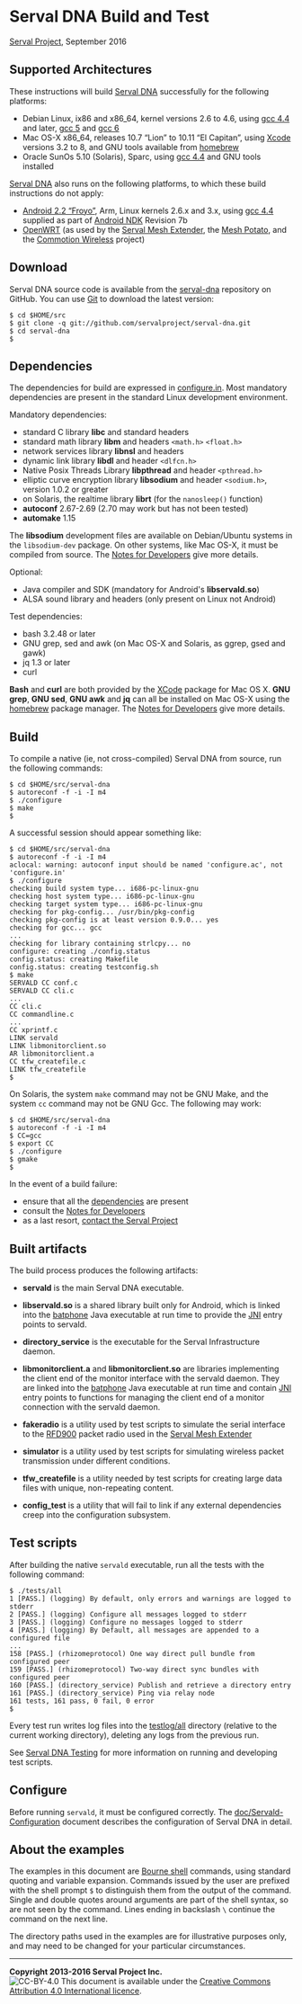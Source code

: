 Serval DNA Build and Test
=========================
[Serval Project][], September 2016

Supported Architectures
-----------------------

These instructions will build [Serval DNA][] successfully for the following platforms:

 * Debian Linux, ix86 and x86\_64, kernel versions 2.6 to 4.6, using [gcc
   4.4][] and later, [gcc 5][] and [gcc 6][]
 * Mac OS-X x86\_64, releases 10.7 “Lion” to 10.11 “El Capitan”, using
   [Xcode][] versions 3.2 to 8, and GNU tools available from [homebrew][]
 * Oracle SunOs 5.10 (Solaris), Sparc, using [gcc 4.4][] and GNU tools
   installed

[Serval DNA][] also runs on the following platforms, to which these build
instructions do not apply:

 * [Android 2.2 “Froyo”][], Arm, Linux kernels 2.6.x and 3.x, using [gcc 4.4][]
   supplied as part of [Android NDK][] Revision 7b
 * [OpenWRT][] (as used by the [Serval Mesh Extender][], the [Mesh Potato][],
   and the [Commotion Wireless][] project)

Download
--------

Serval DNA source code is available from the [serval-dna][] repository on
GitHub.  You can use [Git][] to download the latest version:

    $ cd $HOME/src
    $ git clone -q git://github.com/servalproject/serval-dna.git
    $ cd serval-dna
    $

Dependencies
------------

The dependencies for build are expressed in [configure.in](./configure.in).
Most mandatory dependencies are present in the standard Linux development
environment.

Mandatory dependencies:

 * standard C library **libc** and standard headers
 * standard math library **libm** and headers `<math.h>` `<float.h>`
 * network services library **libnsl** and headers
 * dynamic link library **libdl** and header `<dlfcn.h>`
 * Native Posix Threads Library **libpthread** and header `<pthread.h>`
 * elliptic curve encryption library **libsodium** and header `<sodium.h>`,
   version 1.0.2 or greater
 * on Solaris, the realtime library **librt** (for the `nanosleep()` function)
 * **autoconf** 2.67-2.69 (2.70 may work but has not been tested)
 * **automake** 1.15

The **libsodium** development files are available on Debian/Ubuntu systems in
the `libsodium-dev` package.  On other systems, like Mac OS-X, it must be
compiled from source.  The [Notes for Developers](./doc/Development.md) give
more details.

Optional:

 * Java compiler and SDK (mandatory for Android's **libservald.so**)
 * ALSA sound library and headers (only present on Linux not Android)

Test dependencies:

 * bash 3.2.48 or later
 * GNU grep, sed and awk (on Mac OS-X and Solaris, as ggrep, gsed and gawk)
 * jq 1.3 or later
 * curl

**Bash** and **curl** are both provided by the [XCode][] package for Mac OS X.
**GNU grep**, **GNU sed**, **GNU awk** and **jq** can all be installed on Mac
OS-X using the [homebrew][] package manager.  The [Notes for
Developers](./doc/Development.md) give more details.

Build
-----

To compile a native (ie, not cross-compiled) Serval DNA from source, run the
following commands:

    $ cd $HOME/src/serval-dna
    $ autoreconf -f -i -I m4
    $ ./configure
    $ make
    $

A successful session should appear something like:

    $ cd $HOME/src/serval-dna
    $ autoreconf -f -i -I m4
    aclocal: warning: autoconf input should be named 'configure.ac', not 'configure.in'
    $ ./configure
    checking build system type... i686-pc-linux-gnu
    checking host system type... i686-pc-linux-gnu
    checking target system type... i686-pc-linux-gnu
    checking for pkg-config... /usr/bin/pkg-config
    checking pkg-config is at least version 0.9.0... yes
    checking for gcc... gcc
    ...
    checking for library containing strlcpy... no
    configure: creating ./config.status
    config.status: creating Makefile
    config.status: creating testconfig.sh
    $ make
    SERVALD CC conf.c
    SERVALD CC cli.c
    ...
    CC cli.c
    CC commandline.c
    ...
    CC xprintf.c
    LINK servald
    LINK libmonitorclient.so
    AR libmonitorclient.a
    CC tfw_createfile.c
    LINK tfw_createfile
    $

On Solaris, the system `make` command may not be GNU Make, and the system
`cc` command may not be GNU Gcc.  The following may work:

    $ cd $HOME/src/serval-dna
    $ autoreconf -f -i -I m4
    $ CC=gcc
    $ export CC
    $ ./configure
    $ gmake
    $

In the event of a build failure:

 * ensure that all the [dependencies](#dependencies) are present
 * consult the [Notes for Developers](./doc/Development.md)
 * as a last resort, [contact the Serval Project][]

Built artifacts
---------------

The build process produces the following artifacts:

* **servald** is the main Serval DNA executable.

* **libservald.so** is a shared library built only for Android, which is linked
  into the [batphone][] Java executable at run time to provide the [JNI][]
  entry points to servald.

* **directory_service** is the executable for the Serval Infrastructure daemon.

* **libmonitorclient.a** and **libmonitorclient.so** are libraries implementing
  the client end of the monitor interface with the servald daemon.  They are
  linked into the [batphone][] Java executable at run time and contain [JNI][]
  entry points to functions for managing the client end of a monitor connection
  with the servald daemon.

* **fakeradio** is a utility used by test scripts to simulate the serial
  interface to the [RFD900][] packet radio used in the [Serval Mesh Extender][]

* **simulator** is a utility used by test scripts for simulating wireless
  packet transmission under different conditions.

* **tfw_createfile** is a utility needed by test scripts for creating large
  data files with unique, non-repeating content.

* **config_test** is a utility that will fail to link if any external
  dependencies creep into the configuration subsystem.

Test scripts
------------

After building the native `servald` executable, run all the tests with the
following command:

    $ ./tests/all
    1 [PASS.] (logging) By default, only errors and warnings are logged to stderr
    2 [PASS.] (logging) Configure all messages logged to stderr
    3 [PASS.] (logging) Configure no messages logged to stderr
    4 [PASS.] (logging) By Default, all messages are appended to a configured file
    ...
    158 [PASS.] (rhizomeprotocol) One way direct pull bundle from configured peer
    159 [PASS.] (rhizomeprotocol) Two-way direct sync bundles with configured peer
    160 [PASS.] (directory_service) Publish and retrieve a directory entry
    161 [PASS.] (directory_service) Ping via relay node
    161 tests, 161 pass, 0 fail, 0 error
    $

Every test run writes log files into the [testlog/all](./testlog/all/)
directory (relative to the current working directory), deleting any logs from
the previous run.

See [Serval DNA Testing](./doc/Testing.md) for more information on running and
developing test scripts.

Configure
---------

Before running `servald`, it must be configured correctly.  The
[doc/Servald-Configuration](./doc/Servald-Configuration.md) document describes
the configuration of Serval DNA in detail.

About the examples
------------------

The examples in this document are [Bourne shell][] commands, using standard
quoting and variable expansion.  Commands issued by the user are prefixed with
the shell prompt `$` to distinguish them from the output of the command.
Single and double quotes around arguments are part of the shell syntax, so are
not seen by the command.  Lines ending in backslash `\` continue the command on
the next line.

The directory paths used in the examples are for illustrative purposes only,
and may need to be changed for your particular circumstances.

-----
**Copyright 2013-2016 Serval Project Inc.**  
![CC-BY-4.0](./cc-by-4.0.png)
This document is available under the [Creative Commons Attribution 4.0 International licence][CC BY 4.0].


[Serval Project]: http://www.servalproject.org/
[Serval DNA]: ./README.md
[serval-dna]: https://github.com/servalproject/serval-dna
[batphone]: https://github.com/servalproject/batphone
[Android 2.2 “Froyo”]: http://developer.android.com/about/versions/android-2.2-highlights.html
[Android NDK]: http://developer.android.com/tools/sdk/ndk/index.html
[Xcode]: https://developer.apple.com/xcode/
[gcc 4.4]: http://gcc.gnu.org/gcc-4.4/
[gcc 5]: http://gcc.gnu.org/gcc-5/
[gcc 6]: http://gcc.gnu.org/gcc-6/
[OpenWRT]: ./doc/OpenWRT.md
[Serval Mesh Extender]: http://developer.servalproject.org/dokuwiki/doku.php?id=content:meshextender:
[contact the Serval Project]: http://developer.servalproject.org/dokuwiki/doku.php?id=content:contact
[RFD900]: http://rfdesign.com.au/index.php/rfd900
[Mesh Potato]: http://villagetelco.org/mesh-potato/
[Commotion Wireless]: http://commotionwireless.net/
[JNI]: http://en.wikipedia.org/wiki/Java_Native_Interface
[Bash]: http://en.wikipedia.org/wiki/Bash_(Unix_shell)
[GNU make]: http://www.gnu.org/software/make/
[Git]: http://git-scm.com/
[Subversion]: http://subversion.apache.org/
[Bourne shell]: http://en.wikipedia.org/wiki/Bourne_shell
[XCode]: https://developer.apple.com/xcode/
[homebrew]: http://brew.sh/
[CC BY 4.0]: ./LICENSE-DOCUMENTATION.md
